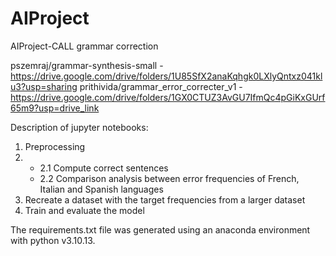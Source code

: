 # AIProject
AIProject-CALL grammar correction 

pszemraj/grammar-synthesis-small - https://drive.google.com/drive/folders/1U85SfX2anaKqhgk0LXlyQntxz041klu3?usp=sharing
prithivida/grammar_error_correcter_v1 - https://drive.google.com/drive/folders/1GX0CTUZ3AvGU7IfmQc4pGiKxGUrf65m9?usp=drive_link

Description of jupyter notebooks:
1. Preprocessing
2. - 2.1 Compute correct sentences
   - 2.2 Comparison analysis between error frequencies of French, Italian and Spanish languages
4. Recreate a dataset with the target frequencies from a larger dataset
5. Train and evaluate the model

The requirements.txt file was generated using an anaconda environment with python v3.10.13.

